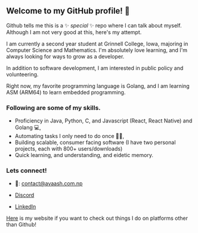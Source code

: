 ## Welcome to my GitHub profile! 👋
 
Github tells me this is a ✨ _special_ ✨ repo where I can talk about myself. Although I am not very good at this, here's my attempt.

I am currently a second year student at Grinnell College, Iowa, majoring in Computer Science and Mathematics. 
I'm absolutely love learning, and I'm always looking for ways to grow as a developer.

In addition to software development, I am interested in public policy and volunteering.

Right now, my favorite programming language is Golang, and I am learning ASM (ARM64) to learn embedded programming.

### Following are some of my skills.
  * Proficiency in Java, Python, C, and Javascript (React, React Native) and Golang 💻,
  * Automating tasks I only need to do once 👷‍♂️,
  * Building scalable, consumer facing software (I have two personal projects, each with 800+ users/downloads)
  * Quick learning, and understanding, and eidetic memory.


### Lets connect!
  - 💌: [contact@avaash.com.np](mailto:contact@avaash.com.np?subject=Hello%20from%20Github)
  
  - [Discord](https://discord.com/users/avaashh#8657/)
  
  - [LinkedIn](https://www.linkedin.com/in/avaash/)

  
[Here](https://avaash.com.np) is my website if you want to check out things I do on platforms other than Github!
